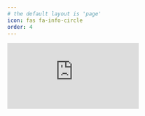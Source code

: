 ```yaml
---
# the default layout is 'page'
icon: fas fa-info-circle
order: 4
---
```


<iframe src="https://cynicdog.github.io/commits-spread/" frameborder="0"></iframe>
